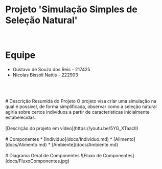 # Projeto 'Simulação Simples de Seleção Natural'
<br>

# Equipe
* Gustavo de Souza dos Reis - 217425
* Nicolas Bissoli Nattis - 222903
<br>
<br>
<br>
# Descrição Resumida do Projeto
O projeto visa criar uma simulação na qual é possivel, de forma simplificada, observar como a seleção natural agiria sobre certos indivíduos a partir de características inicialmente estabelecidas.
<br>
<br>
[Descrição do projeto em vídeo](https://youtu.be/5YG_XTaacII)
<br>
<br>
# Componentes
* [Individuo](docs/Individuo.md)
* [Alimento](docs/Alimento.md)
* [Ambiente](docs/Ambiente.md)
<br>
<br>
# Diagrama Geral de Componentes
![Fluxo de Componentes](docs/FluxoComponentes.jpg)
